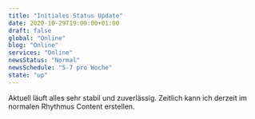 ```yaml
---
title: "Initiales Status Update"
date: 2020-10-29T19:00:00+01:00
draft: false
global: "Online"
blog: "Online"
services: "Online"
newsStatus: "Normal"
newsSchedule: "5-7 pro Woche"
state: "up"
---
```


Aktuell läuft alles sehr stabil und zuverlässig. Zeitlich kann ich derzeit im normalen Rhythmus Content erstellen.

